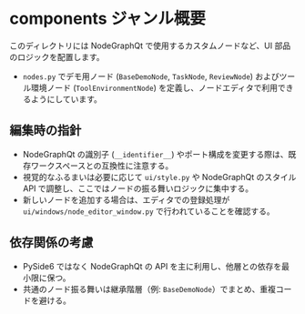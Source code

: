 # components ジャンル概要

このディレクトリには NodeGraphQt で使用するカスタムノードなど、UI 部品のロジックを配置します。

- `nodes.py` でデモ用ノード (`BaseDemoNode`, `TaskNode`, `ReviewNode`) およびツール環境ノード (`ToolEnvironmentNode`) を定義し、ノードエディタで利用できるようにしています。

## 編集時の指針
- NodeGraphQt の識別子 (`__identifier__`) やポート構成を変更する際は、既存ワークスペースとの互換性に注意する。
- 視覚的なふるまいは必要に応じて `ui/style.py` や NodeGraphQt のスタイル API で調整し、ここではノードの振る舞いロジックに集中する。
- 新しいノードを追加する場合は、エディタでの登録処理が `ui/windows/node_editor_window.py` で行われていることを確認する。

## 依存関係の考慮
- PySide6 ではなく NodeGraphQt の API を主に利用し、他層との依存を最小限に保つ。
- 共通のノード振る舞いは継承階層（例: `BaseDemoNode`）でまとめ、重複コードを避ける。
